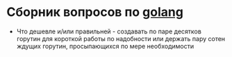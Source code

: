 # Сборник вопросов по [golang](https://golang.org)

* Что дешевле и/или правильней - создавать по паре десятков горутин для короткой работы по надобности или держать пару сотен ждущих горутин, просыпающихся по мере необходимости

